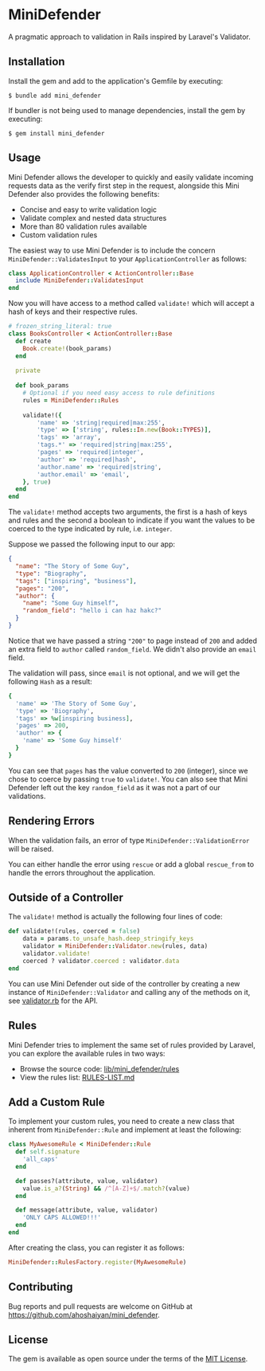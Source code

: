 # MiniDefender

A pragmatic approach to validation in Rails inspired by Laravel's Validator.


## Installation

Install the gem and add to the application's Gemfile by executing:

    $ bundle add mini_defender

If bundler is not being used to manage dependencies, install the gem by executing:

    $ gem install mini_defender


## Usage

Mini Defender allows the developer to quickly and easily validate incoming requests data as the verify first step
in the request, alongside this Mini Defender also provides the following benefits:

- Concise and easy to write validation logic
- Validate complex and nested data structures
- More than 80 validation rules available
- Custom validation rules

The easiest way to use Mini Defender is to include the concern `MiniDefender::ValidatesInput` to your
`ApplicationController` as follows:

```ruby
class ApplicationController < ActionController::Base
  include MiniDefender::ValidatesInput
end
```

Now you will have access to a method called `validate!` which will accept a hash of keys and their respective rules.

```ruby
# frozen_string_literal: true
class BooksController < ActionController::Base
  def create
    Book.create!(book_params)
  end
  
  private
  
  def book_params
    # Optional if you need easy access to rule definitions
    rules = MiniDefender::Rules
    
    validate!({
        'name' => 'string|required|max:255',
        'type' => ['string', rules::In.new(Book::TYPES)],
        'tags' => 'array',
        'tags.*' => 'required|string|max:255',
        'pages' => 'required|integer',
        'author' => 'required|hash',
        'author.name' => 'required|string',
        'author.email' => 'email',
    }, true)
  end
end
```

The `validate!` method accepts two arguments, the first is a hash of keys and rules and the second a boolean to indicate
if you want the values to be coerced to the type indicated by rule, i.e. `integer`.

Suppose we passed the following input to our app:

```json
{
  "name": "The Story of Some Guy",
  "type": "Biography",
  "tags": ["inspiring", "business"],
  "pages": "200",
  "author": {
    "name": "Some Guy himself",
    "random_field": "hello i can haz hakc?"
  }
}
```

Notice that we have passed a string `"200"` to page instead of `200` and added an extra field to `author` called `random_field`.
We didn't also provide an `email` field.

The validation will pass, since `email` is not optional, and we will get the following `Hash` as a result:

```Ruby
{
  'name' => 'The Story of Some Guy',
  'type' => 'Biography',
  'tags' => %w[inspiring business],
  'pages' => 200,
  'author' => {
    'name' => 'Some Guy himself'
  }
}
```

You can see that `pages` has the value converted to `200` (integer), since we chose to coerce by passing `true` to `validate!`.
You can also see that Mini Defender left out the key `random_field` as it was not a part of our validations.


## Rendering Errors

When the validation fails, an error of type `MiniDefender::ValidationError` will be raised.

You can either handle the error using `rescue` or add a global `rescue_from` to handle the errors throughout the application.


## Outside of a Controller

The `validate!` method is actually the following four lines of code:

```ruby
def validate!(rules, coerced = false)
    data = params.to_unsafe_hash.deep_stringify_keys
    validator = MiniDefender::Validator.new(rules, data)
    validator.validate!
    coerced ? validator.coerced : validator.data
end
```

You can use Mini Defender out side of the controller by creating a new instance of `MiniDefender::Validator` and calling
any of the methods on it, see [validator.rb](./lib/mini_defender/validator.rb) for the API.
 

## Rules

Mini Defender tries to implement the same set of rules provided by Laravel, you can explore the available rules in two ways:

- Browse the source code: [lib/mini_defender/rules](./lib/mini_defender/rules)
- View the rules list: [RULES-LIST.md](RULES-LIST.md)
## Add a Custom Rule

To implement your custom rules, you need to create a new class that inherent from `MiniDefender::Rule` and implement
at least the following:

```ruby
class MyAwesomeRule < MiniDefender::Rule
  def self.signature
    'all_caps'
  end

  def passes?(attribute, value, validator)
    value.is_a?(String) && /^[A-Z]+$/.match?(value)
  end

  def message(attribute, value, validator)
    'ONLY CAPS ALLOWED!!!'
  end
end
```

After creating the class, you can register it as follows:

```ruby
MiniDefender::RulesFactory.register(MyAwesomeRule)
```


## Contributing

Bug reports and pull requests are welcome on GitHub at https://github.com/ahoshaiyan/mini_defender.

## License

The gem is available as open source under the terms of the [MIT License](./LICENSE.md).
